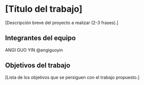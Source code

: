 # [Título del trabajo]

[Descripción breve del proyecto a realizar (2-3 frases).]

## Integrantes del equipo

ANGI GUO YIN @angiguoyin

## Objetivos del trabajo

[Lista de los objetivos que se persiguen con el trabajo propuesto.]
